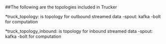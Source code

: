 ##The following are the topologies included in Trucker	

*truck_topology: is topology for outbound streamed data
 -spout: kafka
 -bolt for computation

*truck_topology_inbound: is topology for inbound streamed data
 -spout: kafka
 -bolt for computation
